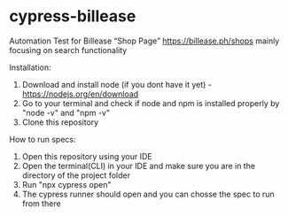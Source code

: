# cypress-billease

Automation Test for Billease “Shop Page” https://billease.ph/shops mainly focusing on search functionality

Installation:
1. Download and install node (if you dont have it yet) - https://nodejs.org/en/download
2. Go to your terminal and check if node and npm is installed properly by "node -v" and "npm -v"
3. Clone this repository

How to run specs:
1. Open this repository using your IDE
2. Open the terminal(CLI) in your IDE and make sure you are in the directory of the project folder
3. Run "npx cypress open"
4. The cypress runner should open and you can chosse the spec to run from there 
